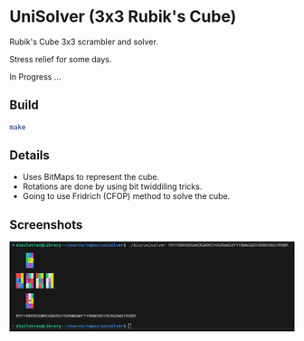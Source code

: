 # UniSolver (3x3 Rubik's Cube)

Rubik's Cube 3x3 scrambler and solver.

Stress relief for some days.

In Progress ...

## Build

```bash
make
```

## Details

* Uses BitMaps to represent the cube.
* Rotations are done by using bit twiddiling tricks.
* Going to use Fridrich (CFOP) method to solve the cube.

## Screenshots

![Screenshot](./images/color_terminal.png)
